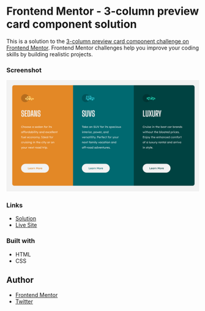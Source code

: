 # Frontend Mentor - 3-column preview card component solution

This is a solution to the [3-column preview card component challenge on Frontend Mentor](https://www.frontendmentor.io/challenges/3column-preview-card-component-pH92eAR2-). Frontend Mentor challenges help you improve your coding skills by building realistic projects. 

### Screenshot

![](./screenshot.png)

### Links

- [Solution](https://www.frontendmentor.io/solutions/3column-preview-card-component-html-css-RD1Xrfe1xq)
- [Live Site](https://lspacka.github.io/FEM-3-column-preview-card-component/)

### Built with

- HTML
- CSS

## Author

- [Frontend Mentor](https://www.frontendmentor.io/profile/lspacka)
- [Twitter](https://www.twitter.com/lspacka)